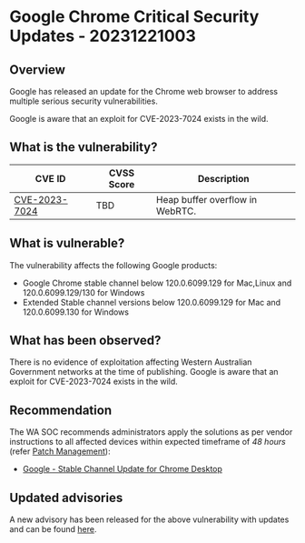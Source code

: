 # Google Chrome Critical Security Updates - 20231221003

## Overview

Google has released an update for the Chrome web browser to address multiple serious security vulnerabilities.

Google is aware that an exploit for CVE-2023-7024 exists in the wild.

## What is the vulnerability?

| CVE ID | CVSS Score | Description |
| --- | --- | --- |
| [CVE-2023-7024](https://cve.mitre.org/cgi-bin/cvename.cgi?name=CVE-2023-7024) | TBD | Heap buffer overflow in WebRTC.  |

## What is vulnerable?

The vulnerability affects the following Google products:

- Google Chrome stable channel below 120.0.6099.129 for Mac,Linux and 120.0.6099.129/130 for Windows
- Extended Stable channel versions below 120.0.6099.129 for Mac and 120.0.6099.130 for Windows

## What has been observed?

There is no evidence of exploitation affecting Western Australian Government networks at the time of publishing. Google is aware that an exploit for CVE-2023-7024 exists in the wild. 

## Recommendation

The WA SOC recommends administrators apply the solutions as per vendor instructions to all affected devices within expected timeframe of *48 hours* (refer [Patch Management](../guidelines/patch-management.md)):

- [Google - Stable Channel Update for Chrome Desktop](https://chromereleases.googleblog.com/2023/12/stable-channel-update-for-desktop_20.html)

## Updated advisories

A new advisory has been released for the above vulnerability with updates and can be found [here](https://soc.cyber.wa.gov.au/advisories/20240105001-CISA-adds-two-known-exploited-vulnerabilities-to-catalogue/).